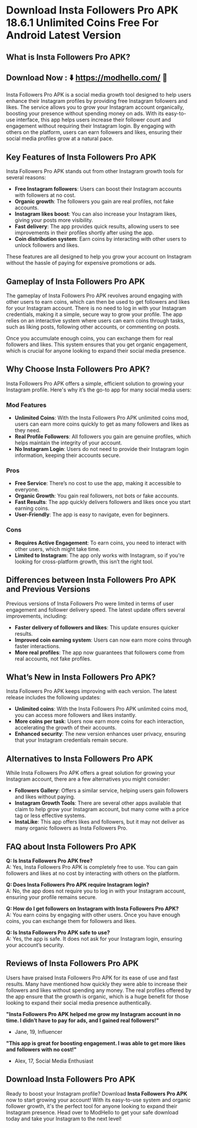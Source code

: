 # Download Insta Followers Pro APK 18.6.1 Unlimited Coins Free For Android Latest Version

## What is Insta Followers Pro APK?

## Download Now : ⬇️ https://modhello.com/ 📲

Insta Followers Pro APK is a social media growth tool designed to help users enhance their Instagram profiles by providing free Instagram followers and likes. The service allows you to grow your Instagram account organically, boosting your presence without spending money on ads. With its easy-to-use interface, this app helps users increase their follower count and engagement without requiring their Instagram login. By engaging with others on the platform, users can earn followers and likes, ensuring their social media profiles grow at a natural pace.

## Key Features of Insta Followers Pro APK

Insta Followers Pro APK stands out from other Instagram growth tools for several reasons:

- **Free Instagram followers**: Users can boost their Instagram accounts with followers at no cost.
- **Organic growth**: The followers you gain are real profiles, not fake accounts.
- **Instagram likes boost**: You can also increase your Instagram likes, giving your posts more visibility.
- **Fast delivery**: The app provides quick results, allowing users to see improvements in their profiles shortly after using the app.
- **Coin distribution system**: Earn coins by interacting with other users to unlock followers and likes.
  
These features are all designed to help you grow your account on Instagram without the hassle of paying for expensive promotions or ads.

## Gameplay of Insta Followers Pro APK

The gameplay of Insta Followers Pro APK revolves around engaging with other users to earn coins, which can then be used to get followers and likes for your Instagram account. There is no need to log in with your Instagram credentials, making it a simple, secure way to grow your profile. The app relies on an interactive system where users can earn coins through tasks, such as liking posts, following other accounts, or commenting on posts. 

Once you accumulate enough coins, you can exchange them for real followers and likes. This system ensures that you get organic engagement, which is crucial for anyone looking to expand their social media presence. 

## Why Choose Insta Followers Pro APK?

Insta Followers Pro APK offers a simple, efficient solution to growing your Instagram profile. Here's why it’s the go-to app for many social media users:

### Mod Features
- **Unlimited Coins**: With the Insta Followers Pro APK unlimited coins mod, users can earn more coins quickly to get as many followers and likes as they need.
- **Real Profile Followers**: All followers you gain are genuine profiles, which helps maintain the integrity of your account.
- **No Instagram Login**: Users do not need to provide their Instagram login information, keeping their accounts secure.

### Pros
- **Free Service**: There’s no cost to use the app, making it accessible to everyone.
- **Organic Growth**: You gain real followers, not bots or fake accounts.
- **Fast Results**: The app quickly delivers followers and likes once you start earning coins.
- **User-Friendly**: The app is easy to navigate, even for beginners.

### Cons
- **Requires Active Engagement**: To earn coins, you need to interact with other users, which might take time.
- **Limited to Instagram**: The app only works with Instagram, so if you're looking for cross-platform growth, this isn’t the right tool.

## Differences between Insta Followers Pro APK and Previous Versions

Previous versions of Insta Followers Pro were limited in terms of user engagement and follower delivery speed. The latest update offers several improvements, including:

- **Faster delivery of followers and likes**: This update ensures quicker results.
- **Improved coin earning system**: Users can now earn more coins through faster interactions.
- **More real profiles**: The app now guarantees that followers come from real accounts, not fake profiles.

## What’s New in Insta Followers Pro APK?

Insta Followers Pro APK keeps improving with each version. The latest release includes the following updates:

- **Unlimited coins**: With the Insta Followers Pro APK unlimited coins mod, you can access more followers and likes instantly.
- **More coins per task**: Users now earn more coins for each interaction, accelerating the growth of their accounts.
- **Enhanced security**: The new version enhances user privacy, ensuring that your Instagram credentials remain secure.

## Alternatives to Insta Followers Pro APK

While Insta Followers Pro APK offers a great solution for growing your Instagram account, there are a few alternatives you might consider:

- **Followers Gallery**: Offers a similar service, helping users gain followers and likes without paying.
- **Instagram Growth Tools**: There are several other apps available that claim to help grow your Instagram account, but many come with a price tag or less effective systems.
- **InstaLike**: This app offers likes and followers, but it may not deliver as many organic followers as Insta Followers Pro.

## FAQ about Insta Followers Pro APK

**Q: Is Insta Followers Pro APK free?**  
A: Yes, Insta Followers Pro APK is completely free to use. You can gain followers and likes at no cost by interacting with others on the platform.

**Q: Does Insta Followers Pro APK require Instagram login?**  
A: No, the app does not require you to log in with your Instagram account, ensuring your profile remains secure.

**Q: How do I get followers on Instagram with Insta Followers Pro APK?**  
A: You earn coins by engaging with other users. Once you have enough coins, you can exchange them for followers and likes.

**Q: Is Insta Followers Pro APK safe to use?**  
A: Yes, the app is safe. It does not ask for your Instagram login, ensuring your account’s security.

## Reviews of Insta Followers Pro APK

Users have praised Insta Followers Pro APK for its ease of use and fast results. Many have mentioned how quickly they were able to increase their followers and likes without spending any money. The real profiles offered by the app ensure that the growth is organic, which is a huge benefit for those looking to expand their social media presence authentically. 

**"Insta Followers Pro APK helped me grow my Instagram account in no time. I didn’t have to pay for ads, and I gained real followers!"**  
- Jane, 19, Influencer

**"This app is great for boosting engagement. I was able to get more likes and followers with no cost!"**  
- Alex, 17, Social Media Enthusiast

## Download Insta Followers Pro APK

Ready to boost your Instagram profile? Download **Insta Followers Pro APK** now to start growing your account! With its easy-to-use system and organic follower growth, it's the perfect tool for anyone looking to expand their Instagram presence. Head over to ModHello to get your safe download today and take your Instagram to the next level!

